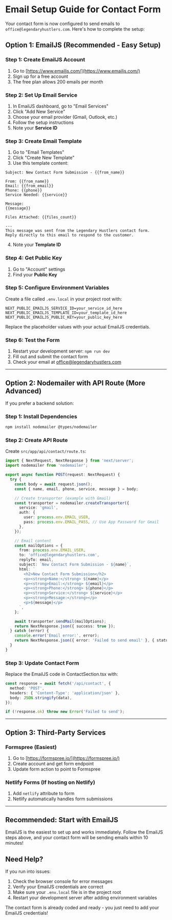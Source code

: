 # Email Setup Guide for Contact Form

Your contact form is now configured to send emails to `office@legendaryhustlers.com`. Here's how to complete the setup:

## Option 1: EmailJS (Recommended - Easy Setup)

### Step 1: Create EmailJS Account
1. Go to [https://www.emailjs.com/](https://www.emailjs.com/)
2. Sign up for a free account
3. The free plan allows 200 emails per month

### Step 2: Set Up Email Service
1. In EmailJS dashboard, go to "Email Services"
2. Click "Add New Service"
3. Choose your email provider (Gmail, Outlook, etc.)
4. Follow the setup instructions
5. Note your **Service ID**

### Step 3: Create Email Template
1. Go to "Email Templates"
2. Click "Create New Template"
3. Use this template content:

```
Subject: New Contact Form Submission - {{from_name}}

From: {{from_name}}
Email: {{from_email}}
Phone: {{phone}}
Service Needed: {{service}}

Message:
{{message}}

Files Attached: {{files_count}}

---
This message was sent from the Legendary Hustlers contact form.
Reply directly to this email to respond to the customer.
```

4. Note your **Template ID**

### Step 4: Get Public Key
1. Go to "Account" settings
2. Find your **Public Key**

### Step 5: Configure Environment Variables
Create a file called `.env.local` in your project root with:

```env
NEXT_PUBLIC_EMAILJS_SERVICE_ID=your_service_id_here
NEXT_PUBLIC_EMAILJS_TEMPLATE_ID=your_template_id_here
NEXT_PUBLIC_EMAILJS_PUBLIC_KEY=your_public_key_here
```

Replace the placeholder values with your actual EmailJS credentials.

### Step 6: Test the Form
1. Restart your development server: `npm run dev`
2. Fill out and submit the contact form
3. Check your email at office@legendaryhustlers.com

---

## Option 2: Nodemailer with API Route (More Advanced)

If you prefer a backend solution:

### Step 1: Install Dependencies
```bash
npm install nodemailer @types/nodemailer
```

### Step 2: Create API Route
Create `src/app/api/contact/route.ts`:

```typescript
import { NextRequest, NextResponse } from 'next/server';
import nodemailer from 'nodemailer';

export async function POST(request: NextRequest) {
  try {
    const body = await request.json();
    const { name, email, phone, service, message } = body;

    // Create transporter (example with Gmail)
    const transporter = nodemailer.createTransporter({
      service: 'gmail',
      auth: {
        user: process.env.EMAIL_USER,
        pass: process.env.EMAIL_PASS, // Use App Password for Gmail
      },
    });

    // Email content
    const mailOptions = {
      from: process.env.EMAIL_USER,
      to: 'office@legendaryhustlers.com',
      replyTo: email,
      subject: `New Contact Form Submission - ${name}`,
      html: `
        <h2>New Contact Form Submission</h2>
        <p><strong>Name:</strong> ${name}</p>
        <p><strong>Email:</strong> ${email}</p>
        <p><strong>Phone:</strong> ${phone}</p>
        <p><strong>Service:</strong> ${service}</p>
        <p><strong>Message:</strong></p>
        <p>${message}</p>
      `,
    };

    await transporter.sendMail(mailOptions);
    return NextResponse.json({ success: true });
  } catch (error) {
    console.error('Email error:', error);
    return NextResponse.json({ error: 'Failed to send email' }, { status: 500 });
  }
}
```

### Step 3: Update Contact Form
Replace the EmailJS code in ContactSection.tsx with:

```typescript
const response = await fetch('/api/contact', {
  method: 'POST',
  headers: { 'Content-Type': 'application/json' },
  body: JSON.stringify(data),
});

if (!response.ok) throw new Error('Failed to send');
```

---

## Option 3: Third-Party Services

### Formspree (Easiest)
1. Go to [https://formspree.io/](https://formspree.io/)
2. Create account and get form endpoint
3. Update form action to point to Formspree

### Netlify Forms (If hosting on Netlify)
1. Add `netlify` attribute to form
2. Netlify automatically handles form submissions

---

## Recommended: Start with EmailJS

EmailJS is the easiest to set up and works immediately. Follow the EmailJS steps above, and your contact form will be sending emails within 10 minutes!

## Need Help?

If you run into issues:
1. Check the browser console for error messages
2. Verify your EmailJS credentials are correct
3. Make sure your `.env.local` file is in the project root
4. Restart your development server after adding environment variables

The contact form is already coded and ready - you just need to add your EmailJS credentials! 
